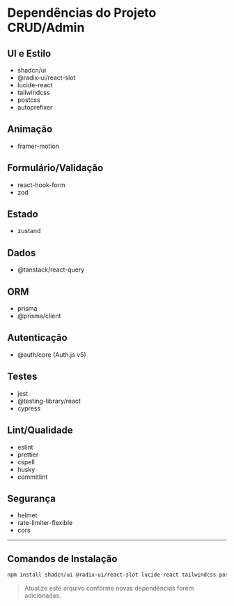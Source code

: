 # Dependências do Projeto CRUD/Admin

## UI e Estilo
- shadcn/ui
- @radix-ui/react-slot
- lucide-react
- tailwindcss
- postcss
- autoprefixer

## Animação
- framer-motion

## Formulário/Validação
- react-hook-form
- zod

## Estado
- zustand

## Dados
- @tanstack/react-query

## ORM
- prisma
- @prisma/client

## Autenticação
- @auth/core (Auth.js v5)

## Testes
- jest
- @testing-library/react
- cypress

## Lint/Qualidade
- eslint
- prettier
- cspell
- husky
- commitlint

## Segurança
- helmet
- rate-limiter-flexible
- cors

---

## Comandos de Instalação

```bash
npm install shadcn/ui @radix-ui/react-slot lucide-react tailwindcss postcss autoprefixer framer-motion react-hook-form zod zustand @tanstack/react-query prisma @prisma/client @auth/core jest @testing-library/react cypress eslint prettier cspell husky commitlint helmet rate-limiter-flexible cors
```

> Atualize este arquivo conforme novas dependências forem adicionadas.
